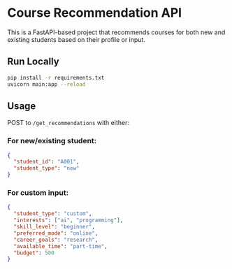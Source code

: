 # Course Recommendation API

This is a FastAPI-based project that recommends courses for both new and existing students based on their profile or input.

## Run Locally

```bash
pip install -r requirements.txt
uvicorn main:app --reload
```

## Usage

POST to `/get_recommendations` with either:

### For new/existing student:

```json
{
  "student_id": "A001",
  "student_type": "new"
}
```

### For custom input:

```json
{
  "student_type": "custom",
  "interests": ["ai", "programming"],
  "skill_level": "beginner",
  "preferred_mode": "online",
  "career_goals": "research",
  "available_time": "part-time",
  "budget": 500
}
```